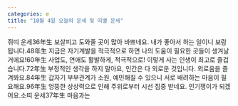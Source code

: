 ```yaml
---
categories: e
title: "10월 4일 오늘의 운세 및 띠별 운세"
---
```

쥐띠 운세36年生 보살피고 도와줄 곳이 많아 바쁘네요. 내가 좋아서 하는 일이니 보람됩니다.48年生 지금은 자기계발을 적극적으로 하면 나의 도움이 필요한 곳들이 생겨날거에요!60年生 사업도, 연애도 활발하게, 적극적으로! 이렇게 사는 인생이 최고로 즐겁습니다.72年生 부정적인 생각을 하지 말아요, 인간은 다 외로운 것입니다. 외로움을 즐겨봐요.84年生 갑자기 부부관계가 소원, 예민해질 수 있으니 서로 배려하는 마음이 필요해요.96年生 엉뚱한 상상력으로 인해 주위로부터 시선 집중 받네요. 인기쟁이가 되겠어요.소띠 운세37年生 마음과는